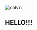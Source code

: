 ![calvin]([!https://raw.githubusercontent.com/clowningtimes/clowningtimes/main/CAL%20PFP.webp](https://github.com/clowningtimes/clowningtimes/blob/f00564e1790085d73380955032b31b4e99e45b16/CALPFP.jpg))


## HELLO!!! 

